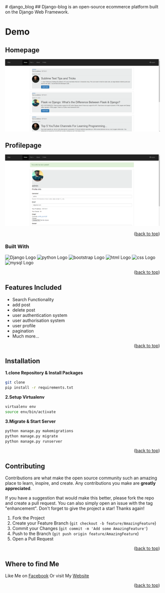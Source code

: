 <div id="top"></div>
# django_blog
## Django-blog is an open-source ecommerce platform built on the Django Web Framework.

# Demo
## Homepage
![](demo/home.png)
## Profilepage
![](demo/profile.png)


<p align="right">(<a href="#top">back to top</a>)</p>

### Built With
<img alt="Django Logo" src="https://static.djangoproject.com/img/logos/django-logo-positive.png" width="100px" /> 
<img  alt="python Logo" src="https://www.python.org/static/community_logos/python-logo-master-v3-TM-flattened.png" width="100px" />
<img  alt="bootstrap Logo" src="https://encrypted-tbn0.gstatic.com/images?q=tbn:ANd9GcRhOTYxmJtA-EDGB79XTUwfVbl9wvtf71PMSw&usqp=CAU" width="100px" />
<img  alt="html Logo" src="https://encrypted-tbn0.gstatic.com/images?q=tbn:ANd9GcR10vZo3toTsho4-pJ2ThB5746-1DojPkaYAQ&usqp=CAU" width="100px" />
<img  alt="css Logo" src="https://encrypted-tbn0.gstatic.com/images?q=tbn:ANd9GcS2B0jgb556iB3bft4AYqEReM2wopQYyxYWmQ&usqp=CAU" width="100px" />
<img  alt="mysql Logo" src="https://encrypted-tbn0.gstatic.com/images?q=tbn:ANd9GcTO5g2c4jc004DkuwHCRwA3RvXOy7WHVX0P8Q&usqp=CAU" width="100px" />


<p align="right">(<a href="#top">back to top</a>)</p>

## Features Included

- Search Functionality
- add post
- delete post
- user authentication system
- user authorisation system
- user profile
- pagination 
- Much more...

<p align="right">(<a href="#top">back to top</a>)</p>

## Installation

**1.clone Repository & Install Packages**
```sh
git clone 
pip install -r requirements.txt
```
**2.Setup Virtualenv**
```sh
virtualenv env
source env/bin/activate
```
**3.Migrate & Start Server**
```sh
python manage.py makemigrations
python manage.py migrate
python manage.py runserver
```
<p align="right">(<a href="#top">back to top</a>)</p>

<!-- CONTRIBUTING -->
## Contributing

Contributions are what make the open source community such an amazing place to learn, inspire, and create. Any contributions you make are **greatly appreciated**.

If you have a suggestion that would make this better, please fork the repo and create a pull request. You can also simply open an issue with the tag "enhancement".
Don't forget to give the project a star! Thanks again!

1. Fork the Project
2. Create your Feature Branch (`git checkout -b feature/AmazingFeature`)
3. Commit your Changes (`git commit -m 'Add some AmazingFeature'`)
4. Push to the Branch (`git push origin feature/AmazingFeature`)
5. Open a Pull Request

<p align="right">(<a href="#top">back to top</a>)</p>


## Where to find Me
Like Me on [Facebook](https://www.facebook.com/biswajit.paloi.987/)
Or visit My [Website](https://github.com/biswajit955)

<p align="right">(<a href="#top">back to top</a>)</p>
